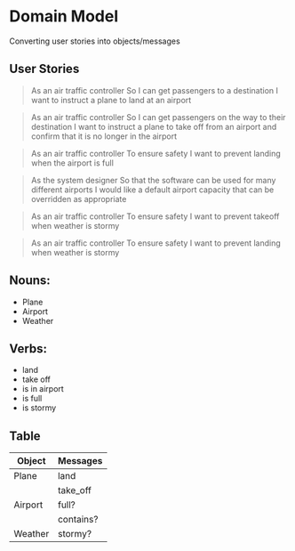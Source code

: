# Domain Model
Converting user stories into objects/messages

## User Stories
>As an air traffic controller
So I can get passengers to a destination
I want to instruct a plane to land at an airport
>

>As an air traffic controller
So I can get passengers on the way to their destination
I want to instruct a plane to take off from an airport and confirm that it is no longer in the airport
>

>As an air traffic controller
To ensure safety
I want to prevent landing when the airport is full
>

>As the system designer
So that the software can be used for many different airports
I would like a default airport capacity that can be overridden as appropriate
>

>As an air traffic controller
To ensure safety
I want to prevent takeoff when weather is stormy
>

>As an air traffic controller
To ensure safety
I want to prevent landing when weather is stormy
>
## Nouns:
- Plane
- Airport
- Weather

## Verbs:
- land
- take off
- is in airport
- is full
- is stormy


## Table
| Object  | Messages  |
|---------|-----------|
| Plane   | land      |
|         | take_off  |
| Airport | full?     |
|         | contains? |
| Weather | stormy?   |
